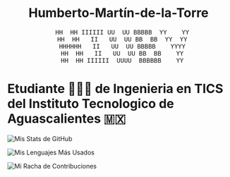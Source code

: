 <div align="center">
  <h1>Humberto-Martín-de-la-Torre</h1>
  
  <pre>
  HH  HH IIIIII UU  UU BBBBB  YY    YY
  HH  HH   II   UU  UU BB  BB  YY  YY
  HHHHHH   II   UU  UU BBBBB    YYYY
  HH  HH   II   UU  UU BB  BB    YY
  HH  HH IIIIII  UUUU  BBBBBB    YY
</pre>
</div>

#  Etudiante 🧑🏼‍🎓 de Ingenieria en TICS del Instituto Tecnologico de Aguascalientes 🇲🇽



![Mis Stats de GitHub](https://github-readme-stats.vercel.app/api?username=Humbero-Martin-1999&show_icons=true&theme=tokyonight&count_private=true)

![Mis Lenguajes Más Usados](https://github-readme-stats.vercel.app/api/top-langs/?username=Humbero-Martin-1999&layout=compact&theme=tokyonight)

![Mi Racha de Contribuciones](https://github-readme-streak-stats.herokuapp.com/?user=Humbero-Martin-1999&theme=tokyonight)

